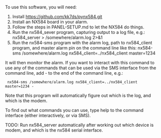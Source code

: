 To use this software, you will need:

1. Install https://github.com/kk7ds/pynx584.git
2. Install an NX584 board in your alarm.
3. Follow the steps in PANEL-SETUP.md to let the NX584 do things.
4. Run the nx584_sever program, capturing output to a log file, e.g.:
     nx584_server > /somewhere/alarm.log 2>&1
5. Run the nx584-sms program with the alarm log, path to nx584_client program, and master alarm pin on the command line like this:
     nx584-sms /somewhere/alarm.log nx584_client=../nx584_client master=1234

It will then monitor the alarm.  If you want to interact with this command to use any of the commands that can be used
via the SMS interface from the command line, add - to the end of the command line, e.g.:

     nx584-sms /somewhere/alarm.log nx584_client=../nx584_client master=1234 -

Note that this program will automatically figure out which is the log, and which is the modem.

To find out what commands you can use, type help to the command interface (either interactively, or via SMS).

TODO: Run nx584_server automatically after working out which device is modem, and which is the nx584 serial interface.
